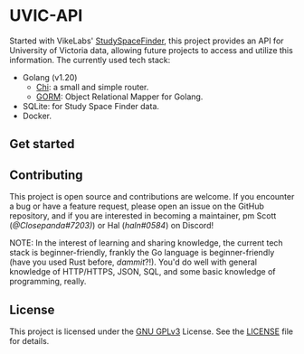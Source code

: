# UVIC-API

Started with VikeLabs' [StudySpaceFinder](https://github.com/VikeLabs/StudySpaceFinder), this project
provides an API for University of Victoria data, allowing future projects to access and utilize this
information. The currently used tech stack:

- Golang (v1.20)
  - [Chi](https://pkg.go.dev/github.com/go-chi/chi@v1.5.4): a small and simple router.
  - [GORM](https://gorm.io/): Object Relational Mapper for Golang.
- SQLite: for Study Space Finder data.
- Docker.

## Get started

## Contributing

This project is open source and contributions are welcome. If you encounter a bug or have
a feature request, please open an issue on the GitHub repository, and if you are interested
in becoming a maintainer, pm Scott (_@Closepanda#7203)_) or Hal (_haln#0584_) on Discord!

NOTE: In the interest of learning and sharing knowledge, the current tech stack is beginner-friendly,
frankly the Go language is beginner-friendly (have you used Rust before, _dammit_?!). You'd do well with
general knowledge of HTTP/HTTPS, JSON, SQL, and some basic knowledge of programming, really.

## License

This project is licensed under the [GNU GPLv3](https://choosealicense.com/licenses/gpl-3.0/)
License. See the [LICENSE](./LICENSE) file for details.
